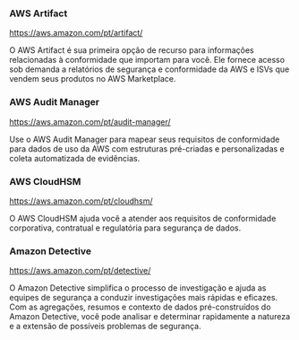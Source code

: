 ### AWS Artifact
<https://aws.amazon.com/pt/artifact/>

O AWS Artifact é sua primeira opção de recurso para informações relacionadas à conformidade que importam para você. Ele fornece acesso sob demanda a relatórios de segurança e conformidade da AWS e ISVs que vendem seus produtos no AWS Marketplace.

### AWS Audit Manager
<https://aws.amazon.com/pt/audit-manager/>

Use o AWS Audit Manager para mapear seus requisitos de conformidade para dados de uso da AWS com estruturas pré-criadas e personalizadas e coleta automatizada de evidências.

### AWS CloudHSM
<https://aws.amazon.com/pt/cloudhsm/>

O AWS CloudHSM ajuda você a atender aos requisitos de conformidade corporativa, contratual e regulatória para segurança de dados.

### Amazon Detective
<https://aws.amazon.com/pt/detective/>

O Amazon Detective simplifica o processo de investigação e ajuda as equipes de segurança a conduzir investigações mais rápidas e eficazes. Com as agregações, resumos e contexto de dados pré-construídos do Amazon Detective, você pode analisar e determinar rapidamente a natureza e a extensão de possíveis problemas de segurança.

